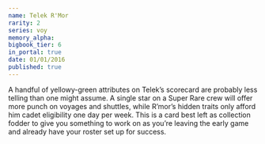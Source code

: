 ```yaml
---
name: Telek R'Mor
rarity: 2
series: voy
memory_alpha:
bigbook_tier: 6
in_portal: true
date: 01/01/2016
published: true
---
```


A handful of yellowy-green attributes on Telek’s scorecard are probably less telling than one might assume. A single star on a Super Rare crew will offer more punch on voyages and shuttles, while R’mor’s hidden traits only afford him cadet eligibility one day per week. This is a card best left as collection fodder to give you something to work on as you’re leaving the early game and already have your roster set up for success.
